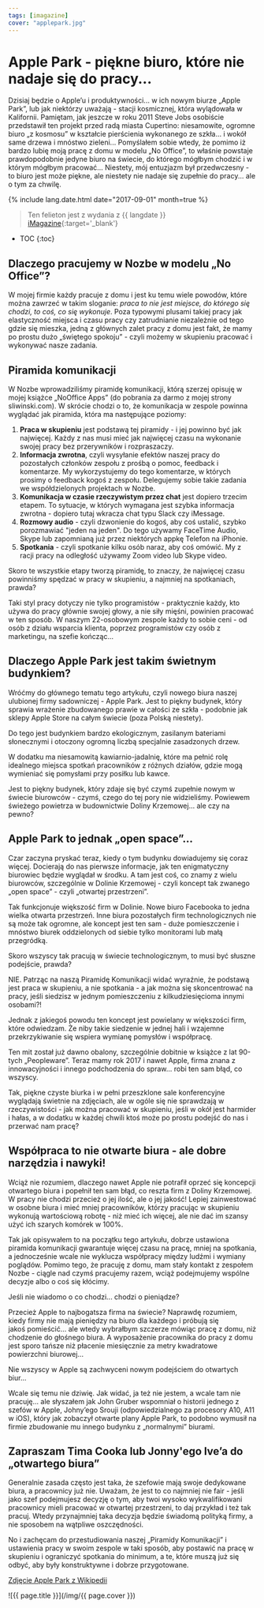 ```yaml
---
tags: [imagazine]
cover: "applepark.jpg"
---
```


# Apple Park - piękne biuro, które nie nadaje się do pracy...

Dzisiaj będzie o Apple’u i produktywności... w ich nowym biurze „Apple Park”, lub jak niektórzy uważają - stacji kosmicznej, która wylądowała w Kalifornii. Pamiętam, jak jeszcze w roku 2011 Steve Jobs osobiście przedstawił ten projekt przed radą miasta Cupertino: niesamowite, ogromne biuro „z kosmosu” w kształcie pierścienia wykonanego ze szkła... i wokół same drzewa i mnóstwo zieleni... Pomyślałem sobie wtedy, że pomimo iż bardzo lubię moją pracę z domu w modelu „No Office”, to właśnie powstaje prawdopodobnie jedyne biuro na świecie, do którego mógłbym chodzić i w którym mógłbym pracować... Niestety, mój entuzjazm był przedwczesny - to biuro jest może piękne, ale niestety nie nadaje się zupełnie do pracy... ale o tym za chwilę.

<!--More-->

{% include lang.date.html date="2017-09-01" month=true %}

> Ten felieton jest z wydania z {{ langdate }} [iMagazine](https://imagazine.pl){:target='_blank'}

* TOC
{:toc}

## Dlaczego pracujemy w Nozbe w modelu „No Office”?

W mojej firmie każdy pracuje z domu i jest ku temu wiele powodów, które można zawrzeć w takim sloganie: *praca to nie jest miejsce, do którego się chodzi, to coś, co się wykonuje*. Poza typowymi plusami takiej pracy jak elastyczność miejsca i czasu pracy czy zatrudnianie niezależnie od tego gdzie się mieszka, jedną z głównych zalet pracy z domu jest fakt, że mamy po prostu dużo „świętego spokoju” - czyli możemy w skupieniu pracować i wykonywać nasze zadania.

## Piramida komunikacji

W Nozbe wprowadziliśmy piramidę komunikacji, którą szerzej opisuję w mojej książce „NoOffice Apps” (do pobrania za darmo z mojej strony sliwinski.com). W skrócie chodzi o to, że komunikacja w zespole powinna wyglądać jak piramida, która ma następujące poziomy:

1. **Praca w skupieniu** jest podstawą tej piramidy - i jej powinno być jak najwięcej.  Każdy z nas musi mieć jak najwięcej czasu na wykonanie swojej pracy bez przerywników i rozpraszaczy.
2. **Informacja zwrotna**, czyli wysyłanie efektów naszej pracy do pozostałych członków zespołu z prośbą o pomoc, feedback i komentarze. My wykorzystujemy do tego komentarze, w których prosimy o feedback kogoś z zespołu. Delegujemy sobie takie zadania we współdzielonych projektach w Nozbe.
3. **Komunikacja w czasie rzeczywistym przez chat** jest dopiero trzecim etapem. To sytuacje, w których wymagana jest szybka informacja zwrotna - dopiero tutaj wkracza chat typu Slack czy iMessage.
4. **Rozmowy audio** - czyli dzwonienie do kogoś, aby coś ustalić, szybko porozmawiać "jeden na jeden". Do tego używamy FaceTime Audio, Skype lub zapomnianą już przez niektórych appkę Telefon na iPhonie.
5. **Spotkania** - czyli spotkanie kilku osób naraz, aby coś omówić. My z racji pracy na odległość używamy Zoom video lub Skype video.

Skoro te wszystkie etapy tworzą piramidę, to znaczy, że najwięcej czasu powinniśmy spędzać w pracy w skupieniu, a najmniej na spotkaniach, prawda?

Taki styl pracy dotyczy nie tylko programistów - praktycznie każdy, kto używa do pracy głównie swojej głowy, a nie siły mięśni, powinien pracować w ten sposób. W naszym 22-osobowym zespole każdy to sobie ceni - od osób z działu wsparcia klienta, poprzez programistów czy osób z marketingu, na szefie kończąc...

## Dlaczego Apple Park jest takim świetnym budynkiem?

Wróćmy do głównego tematu tego artykułu, czyli nowego biura naszej ulubionej firmy sadowniczej - Apple Park. Jest to piękny budynek, który sprawia wrażenie zbudowanego prawie w całości ze szkła - podobnie jak sklepy Apple Store na całym świecie (poza Polską niestety).

Do tego jest budynkiem bardzo ekologicznym, zasilanym bateriami słonecznymi i otoczony ogromną liczbą specjalnie zasadzonych drzew.

W dodatku ma niesamowitą kawiarnio-jadalnię, które ma pełnić rolę idealnego miejsca spotkań pracowników z różnych działów, gdzie mogą wymieniać się pomysłami przy posiłku lub kawce.

Jest to piękny budynek, który zdaje się być czymś zupełnie nowym w świecie biurowców - czymś, czego do tej pory nie widzieliśmy. Powiewem świeżego powietrza w budownictwie Doliny Krzemowej... ale czy na pewno?

## Apple Park to jednak „open space”...

Czar zaczyna pryskać teraz, kiedy o tym budynku dowiadujemy się coraz więcej. Docierają do nas pierwsze informacje, jak ten enigmatyczny biurowiec będzie wyglądał w środku. A tam jest coś, co znamy z wielu biurowców, szczególnie w Dolinie Krzemowej - czyli koncept tak zwanego „open space” - czyli „otwartej przestrzeni”.

Tak funkcjonuje większość firm w Dolinie. Nowe biuro Facebooka to jedna wielka otwarta przestrzeń. Inne biura pozostałych firm technologicznych nie są może tak ogromne, ale koncept jest ten sam - duże pomieszczenie i mnóstwo biurek oddzielonych od siebie tylko monitorami lub małą przegródką.

Skoro wszyscy tak pracują w świecie technologicznym, to musi być słuszne podejście, prawda?

NIE. Patrząc na naszą Piramidę Komunikacji widać wyraźnie, że podstawą jest praca w skupieniu, a nie spotkania - a jak można się skoncentrować na pracy, jeśli siedzisz w jednym pomieszczeniu z kilkudziesięcioma innymi osobami?!

Jednak z jakiegoś powodu ten koncept jest powielany w większości firm, które odwiedzam. Że niby takie siedzenie w jednej hali i wzajemne przekrzykiwanie się wspiera wymianę pomysłów i współpracę.

Ten mit został już dawno obalony, szczególnie dobitnie w książce z lat 90-tych „Peopleware”. Teraz mamy rok 2017 i nawet Apple, firma znana z innowacyjności i innego podchodzenia do spraw... robi ten sam błąd, co wszyscy.

Tak, piękne czyste biurka i w pełni przeszklone sale konferencyjne wyglądają świetnie na zdjęciach, ale w ogóle się nie sprawdzają w rzeczywistości - jak można pracować w skupieniu, jeśli w okół jest harmider i hałas, a w dodatku w każdej chwili ktoś może po prostu podejść do nas i przerwać nam pracę?

## Współpraca to nie otwarte biura - ale dobre narzędzia i nawyki!

Wciąż nie rozumiem, dlaczego nawet Apple nie potrafił oprzeć się koncepcji otwartego biura i popełnił ten sam błąd, co reszta firm z Doliny Krzemowej. W pracy nie chodzi przecież o jej ilość, ale o jej jakość! Lepiej zainwestować w osobne biura i mieć mniej pracowników, którzy pracując w skupieniu wykonują wartościową robotę - niż mieć ich więcej, ale nie dać im szansy użyć ich szarych komórek w 100%.

Tak jak opisywałem to na początku tego artykułu, dobrze ustawiona piramida komunikacji gwarantuje więcej czasu na pracę, mniej na spotkania, a jednocześnie wcale nie wyklucza współpracy między ludźmi i wymiany poglądów. Pomimo tego, że pracuję z domu, mam stały kontakt z zespołem Nozbe - ciągle nad czymś pracujemy razem, wciąż podejmujemy wspólne decyzje albo o coś się kłócimy.

Jeśli nie wiadomo o co chodzi... chodzi o pieniądze?

Przecież Apple to najbogatsza firma na świecie? Naprawdę rozumiem, kiedy firmy nie mają pieniędzy na biuro dla każdego i próbują się jakoś pomieścić... ale wtedy wybrałbym szczerze mówiąc pracę z domu, niż chodzenie do głośnego biura. A wyposażenie pracownika do pracy z domu jest sporo tańsze niż płacenie miesięcznie za metry kwadratowe powierzchni biurowej...

Nie wszyscy w Apple są zachwyceni nowym podejściem do otwartych biur...

Wcale się temu nie dziwię. Jak widać, ja też nie jestem, a wcale tam nie pracuję... ale słyszałem jak John Gruber wspomniał o historii jednego z szefów w Apple, Johny’ego Srouji (odpowiedzialnego za procesory A10, A11 w iOS), który jak zobaczył otwarte plany Apple Park, to podobno wymusił na firmie zbudowanie mu innego budynku z „normalnymi” biurami.

## Zapraszam Tima Cooka lub Jonny'ego Ive’a do „otwartego biura”

Generalnie zasada często jest taka, że szefowie mają swoje dedykowane biura, a pracownicy już nie. Uważam, że jest to co najmniej nie fair - jeśli jako szef podejmujesz decyzję o tym, aby twoi wysoko wykwalifikowani pracownicy mieli pracować w otwartej przestrzeni, to daj przykład i też tak pracuj. Wtedy przynajmniej taka decyzja będzie świadomą polityką firmy, a nie sposobem na wątpliwe oszczędności.

No i zachęcam do przestudiowania naszej „Piramidy Komunikacji” i ustawienia pracy w swoim zespole w taki sposób, aby postawić na pracę w skupieniu i ograniczyć spotkania do minimum, a te, które muszą już się odbyć, aby były konstruktywne i dobrze przygotowane.

[Zdjęcie Apple Park z Wikipedii](https://en.m.wikipedia.org/wiki/Apple_Park#/media/File%3AApple_park_cupertino_2019.jpg)

![{{ page.title }}](/img/{{ page.cover }})

[n]: https://nozbe.com/pl/?a=mike
